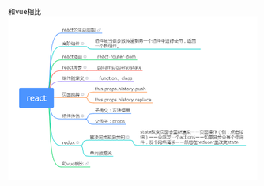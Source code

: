 <a herf="https://blog.csdn.net/weixin_44538675/article/details/96972187">和vue相比</a>
![image](https://github.com/ccLXYcc/react/blob/master/react.jpg)

